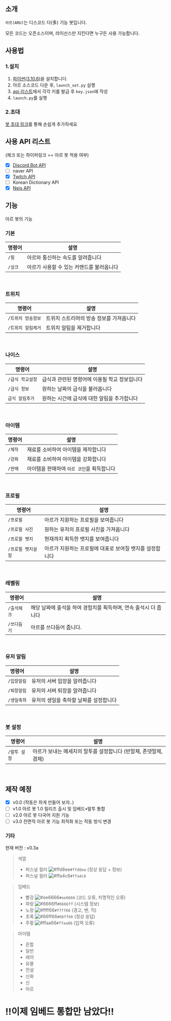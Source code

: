 ## 소개
`아르(ARU)`는 디스코드 다(多) 기능 봇입니다.

모든 코드는 오픈소스이며, 라이선스만 지킨다면 누구든 사용 가능합니다.

## 사용법
### 1.설치
1. [파이썬(3.10.6)]을 설치합니다.
2.  아르 소스코드 다운 후, `launch_set.py` 실행
3.  [api 리스트]에서 각각 키를 발급 후 `key.json`에 작성
4. `launch.py`를 실행

### 2.초대
[봇 초대 링크]를 통해 손쉽게 추가하세요

## 사용 API 리스트
(체크 또는 하이퍼링크 == 아르 봇 적용 여부)

- [X] [Discord Bot API]
- [ ] naver API
- [X] [Twitch API]
- [ ] Korean Dictionary API
- [x] [Neis API]

## 기능
아르 봇의 기능

### 기본

| 명령어 | 설명 |
|-|-|
| `/핑` | 아르와 통신하는 속도를 알려줍니다 |
| `/싱크` | 아르가 사용할 수 있는 커맨드를 불러옵니다 |
<br>

### 트위치

| 명령어 | 설명 |
|-|-|
| `/트위치 방송정보` | 트위치 스트리머의 방송 정보를 가져옵니다 |
| `/트위치 알림제거` | 트위치 알림을 제거합니다 |
<br>


### 나이스

| 명령어 | 설명 |
|-|-|
| `/급식 학교설정` | 급식과 관련된 명령어에 이용될 학교 정보입니다 |
| `/급식 정보` | 원하는 날짜의 급식을 불러옵니다 |
| `급식 알림추가` | 원하는 시간에 급식에 대한 알림을 추가합니다 |
<br>


### 아이템

| 명령어 | 설명 |
|-|-|
| `/제작` | 재료를 소비하여 아이템을 제작합니다 |
| `/강화` | 재료를 소비하여 아이템을 강화합니다 |
| `/판매` | 아이템을 판매하여 `아르 코인`을 획득합니다 |
<br>


### 프로필

| 명령어 | 설명 |
|-|-|
| `/프로필` | 아르가 지원하는 프로필을 보여줍니다 |
| `/프로필 사진` | 원하는 유저의 프로필 사진을 가져옵니다 |
| `/프로필 뱃지` | 현재까지 획득한 뱃지를 보여줍니다 |
| `/프로필 뱃지설정` | 아르가 지원하는 프로필에 대표로 보여질 뱃지를 설정합니다 |
<br>


### 레벨링

| 명령어 | 설명 |
|-|-|
| `/출석체크` | 해당 날짜에 출석을 하여 경험치를 획득하며, 연속 출석시 더 줍니다 |
| `/쓰다듬기` | 아르를 쓰다듬어 줍니다. |
<br>


### 유저 알림

| 명령어 | 설명 |
|-|-|
| `/입장알림` | 유저의 서버 입장을 알려줍니다 |
| `/퇴장알림` | 유저의 서버 퇴장을 알려줍니다 |
| `/생일축하` | 유저의 생일을 축하할 날짜를 설정합니다 |
<br>


### 봇 설정

| 명령어 | 설명 |
|-|-|
| `/말투 설정` | 아르가 보내는 메세지의 말투를 설정합니다 (반말체, 존댓말체, 겸체) |
<br>

## 제작 예정
- [x] v0.0 (작동은 하게 만들어 보자..)
- [ ] v1.0 아르 봇 1.0 릴리즈 출시 및 임베드•말투 통합
- [ ] v2.0 아르 봇 다국어 지원 기능
- [ ] v3.0 전면적 아르 봇 기능 최적화 또는 작동 방식 변경

### 기타
현재 버전 : v0.3a
> 색깔
> - 퍼스널 컬러 ![#ffd8ee](https://placehold.co/15x15/ffd8ee/ffd8ee.png)`#ffd8ee` (정상 응답 + 정보)
> - 퍼스널 컬러 ![#ffa4c6](https://placehold.co/15x15/ffa4c6/ffa4c6.png)`#ffa4c6`

> 임베드
> - 빨강 ![#ee6666](https://placehold.co/15x15/ee6666/ee6666.png)`#ee6666` (코드 오류, 치명적인 오류)
> - 파랑 ![#6666ff](https://placehold.co/15x15/6666ff/6666ff.png)`#6666ff` (시스템 정보)
> - 노랑 ![#ffff66](https://placehold.co/15x15/ffff66/ffff66.png)`#ffff66` (경고, 밴, 킥)
> - 초록 ![#66ff66](https://placehold.co/15x15/66ff66/66ff66.png)`#66ff66` (정상 응답)
> - 주황 ![#ffaa66](https://placehold.co/15x15/ffaa66/ffaa66.png)`#ffaa66` (입력 오류)

> 아이템
> - 흔함
> - 일반
> - 레어
> - 유물
> - 전설
> - 신화
> - 신
> - 아르

# !!이제 임베드 통합만 남았다!!


[파이썬(3.10.6)]: https://www.python.org/downloads/release/python-3106/
[api 리스트]: https://github.com/Cl-Hanul/ARU/blob/main/README.md#%EC%82%AC%EC%9A%A9-api-%EB%A6%AC%EC%8A%A4%ED%8A%B8
[Discord Bot API]: https://discord.com/developers/applications
[Twitch API]: https://dev.twitch.tv/console/apps
[Neis API]: https://open.neis.go.kr/portal/myPage/actKeyPage.do
[봇 초대 링크]: https://discord.com/api/oauth2/authorize?client_id=1067254933553958953&permissions=8&scope=bot

